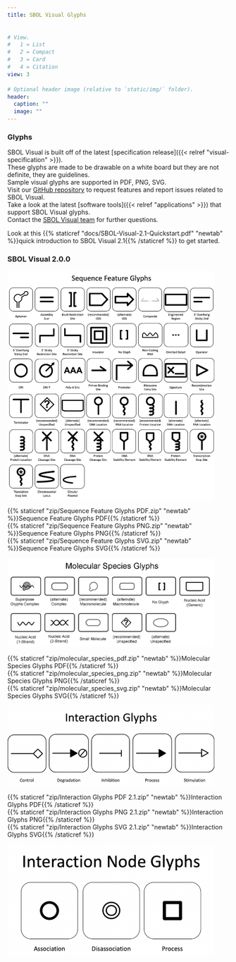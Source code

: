 ```yaml
---
title: SBOL Visual Glyphs


# View.
#   1 = List
#   2 = Compact
#   3 = Card
#   4 = Citation
view: 3

# Optional header image (relative to `static/img/` folder).
header:
  caption: ""
  image: ""
---
```


### Glyphs

SBOL Visual is built off of the latest [specification release]({{< relref "visual-specification" >}}).\
These glyphs are made to be drawable on a white board but they are not definite, they are guidelines.\
Sample visual glyphs are supported in PDF, PNG, SVG.\
Visit our [GitHub repository](https://github.com/SynBioDex/SBOL-visual) to request features and report issues related to SBOL Visual.\
Take a look at the latest [software tools]({{< relref "applications" >}}) that support SBOL Visual glyphs.\
Contact the [SBOL Visual team](mailto:sbol-visual@googlegroups.com) for further questions.

Look at this {{% staticref "docs/SBOL-Visual-2.1-Quickstart.pdf" "newtab" %}}quick introduction to SBOL Visual 2.1{{% /staticref %}} to get started.

### SBOL Visual 2.0.0

<img library="true" src="/img/SBOLVisualGlyphs/Sequence-Feature-Glyphs-2.png" title="" width="470" />

{{% staticref "zip/Sequence Feature Glyphs PDF.zip" "newtab" %}}Sequence Feature Glyphs PDF{{% /staticref %}}\
{{% staticref "zip/Sequence Feature Glyphs PNG.zip" "newtab" %}}Sequence Feature Glyphs PNG{{% /staticref %}}\
{{% staticref "zip/Sequence Feature Glyphs SVG.zip" "newtab" %}}Sequence Feature Glyphs SVG{{% /staticref %}}

<img library="true" src="/img/SBOLVisualGlyphs/molecular_species.png" title="" width="470" />

{{% staticref "zip/molecular_species_pdf.zip" "newtab" %}}Molecular Species Glyphs PDF{{% /staticref %}}\
{{% staticref "zip/molecular_species_png.zip" "newtab" %}}Molecular Species Glyphs PNG{{% /staticref %}}\
{{% staticref "zip/molecular_species_svg.zip" "newtab" %}}Molecular Species Glyphs SVG{{% /staticref %}}

<img figure library="true" src="/img/SBOLVisualGlyphs/Interaction-Glyphs-768x297.png" title="" width="470" />

{{% staticref "zip/Interaction Glyphs PDF 2.1.zip" "newtab" %}}Interaction Glyphs PDF{{% /staticref %}}\
{{% staticref "zip/Interaction Glyphs PNG 2.1.zip" "newtab" %}}Interaction Glyphs PNG{{% /staticref %}}\
{{% staticref "zip/Interaction Glyphs SVG 2.1.zip" "newtab" %}}Interaction Glyphs SVG{{% /staticref %}}

<img library="true" src="/img/SBOLVisualGlyphs/Interaction-Node-Glyphs-768x415.png" title="" width="470" />
